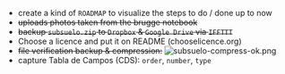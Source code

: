 * create a kind of `ROADMAP` to visualize the steps to do / done up to now
* ~~uploads photos taken from the brugge notebook~~
* ~~backup `subsuelo.zip` to `Dropbox` & `Google Drive` via `IFFTTT`~~
* Choose a licence and put it on README (chooselicence.org)
* ~~file verification backup & compression:~~
	![subsuelo-compress-ok.png](https://bitbucket.org/repo/AjyxMg/images/3929066438-subsuelo-compress-ok.png)
* capture Tabla de Campos (CDS): `order`, `number`, `type`